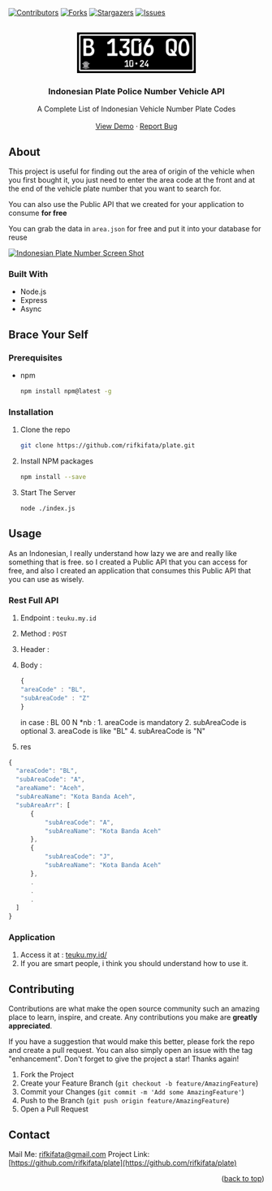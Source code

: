 <a name="readme-top"></a>

[![Contributors][contributors-shield]][contributors-url]
[![Forks][forks-shield]][forks-url]
[![Stargazers][stars-shield]][stars-url]
[![Issues][issues-shield]][issues-url]

<!-- PROJECT LOGO -->
<br />
<div align="center">
  <a href="https://github.com/rifkifata/plate">
    <img src="images/logo.jpg" alt="Logo" height="80">
  </a>

<h3 align="center">Indonesian Plate Police Number Vehicle API</h3>

  <p align="center">
    A Complete List of Indonesian Vehicle Number Plate Codes
    <br />
    <br />
    <a href="https://appcyclic">View Demo</a>
    ·
    <a href="https://github.com/rifkifata/plate/issues">Report Bug</a>
  </p>
</div>

## About

This project is useful for finding out the area of origin of the vehicle when you first bought it, you just need to enter the area code at the front and at the end of the vehicle plate number that you want to search for.

You can also use the Public API that we created for your application to consume **for free**

You can grab the data in `area.json` for free and put it into your database for reuse

[![Indonesian Plate Number Screen Shot][product-screenshot]](https://appcyclic)

### Built With

- Node.js
- Express
- Async

<!-- GETTING STARTED -->

## Brace Your Self

### Prerequisites

- npm
  ```sh
  npm install npm@latest -g
  ```

### Installation

1. Clone the repo
   ```sh
   git clone https://github.com/rifkifata/plate.git
   ```
2. Install NPM packages
   ```sh
   npm install --save
   ```
3. Start The Server
   ```sh
   node ./index.js
   ```

<!-- USAGE EXAMPLES -->

## Usage

As an Indonesian, I really understand how lazy we are and really like something that is free. so I created a Public API that you can access for free, and also I created an application that consumes this Public API that you can use as wisely.

### Rest Full API

1. Endpoint : `teuku.my.id`
2. Method : `POST`
3. Header :
4. Body :

   ```javascript
   {
   "areaCode" : "BL",
   "subAreaCode" : "Z"
   }
   ```

   in case : BL 00 N
   \*nb : 1. areaCode is mandatory 2. subAreaCode is optional 3. areaCode is like "BL" 4. subAreaCode is "N"

5. res

```javascript
{
  "areaCode": "BL",
  "subAreaCode": "A",
  "areaName": "Aceh",
  "subAreaName": "Kota Banda Aceh",
  "subAreaArr": [
      {
          "subAreaCode": "A",
          "subAreaName": "Kota Banda Aceh"
      },
      {
          "subAreaCode": "J",
          "subAreaName": "Kota Banda Aceh"
      },
      .
      .
      .
  ]
}
```

### Application

1. Access it at : [teuku.my.id/](https://teuku.my.id/)
2. If you are smart people, i think you should understand how to use it.

<!-- CONTRIBUTING -->

## Contributing

Contributions are what make the open source community such an amazing place to learn, inspire, and create. Any contributions you make are **greatly appreciated**.

If you have a suggestion that would make this better, please fork the repo and create a pull request. You can also simply open an issue with the tag "enhancement".
Don't forget to give the project a star! Thanks again!

1. Fork the Project
2. Create your Feature Branch (`git checkout -b feature/AmazingFeature`)
3. Commit your Changes (`git commit -m 'Add some AmazingFeature'`)
4. Push to the Branch (`git push origin feature/AmazingFeature`)
5. Open a Pull Request

## Contact

Mail Me: [rifkifata@gmail.com](mailto:rifkifata@gmail.com)
Project Link: [https://github.com/rifkifata/plate](https://github.com/rifkifata/plate)

<p align="right">(<a href="#readme-top">back to top</a>)</p>

[contributors-shield]: https://img.shields.io/github/contributors/rifkifata/plat.svg?style=for-the-badge
[contributors-url]: https://github.com/rifkifata/plate/graphs/contributors
[forks-shield]: https://img.shields.io/github/forks/rifkifata/plate.svg?style=for-the-badge
[forks-url]: https://github.com/rifkifata/plate/network/members
[stars-shield]: https://img.shields.io/github/stars/rifkifata/plate.svg?style=for-the-badge
[stars-url]: https://github.com/rifkifata/plate/stargazers
[issues-shield]: https://img.shields.io/github/issues/rifkifata/plate.svg?style=for-the-badge
[issues-url]: https://github.com/rifkifata/plate/issues
[product-screenshot]: images/screenshot.png
[Javascipt]: https://img.shields.io/badge/logo-javascript-blue?logo=javascript
